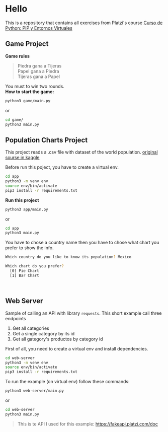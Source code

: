 # Hello

This is a repository that contains all exercises from Platzi's course 
[Curso de Python: PIP y Entornos Virtuales](https://platzi.com/cursos/python-pip/)


## Game Project
**Game rules**
> Piedra gana a Tijeras <br>
> Papel gana a Piedra <br>
> Tijeras gana a Papel 

You must to win two rounds.
<br>
**How to start the game:**

```sh
python3 game/main.py
```

or 

```sh
cd game/
python3 main.py
```

## Population Charts Project
This project reads a .csv file with dataset of the world population.
[original sourse in kaggle](https://www.kaggle.com/datasets/iamsouravbanerjee/world-population-dataset)

Before run this poject, you have to create a virtual env.
```sh
cd app
python3 -m venv env
source env/bin/activate
pip3 install -r requirements.txt
```

**Run this project**
```sh
python3 app/main.py
```
or
```sh
cd app
python3 main.py
```

You have to chose a country name then you have to chose what chart you prefer to show the info.
```sh
Which country do you like to know its population? Mexico

Which chart do you prefer?
  [0] Pie Chart
  [1] Bar Chart
```

<br>

## Web Server
Sample of calling an API with library `requests`.
This short example call three endpoints
1. Get all categories
2. Get a single category by its id
3. Get all gategory's productos by category id

First of all, you need to create a virtual env and install dependencies. 

```sh
cd web-server
python3 -m venv env
source env/bin/activate
pip3 install -r requirements.txt
```

To run the example (on virtual env) follow these commands:
```sh
python3 web-server/main.py
```
or
```sh
cd web-server
python3 main.py
```
> This is te API I used for this example: https://fakeapi.platzi.com/doc